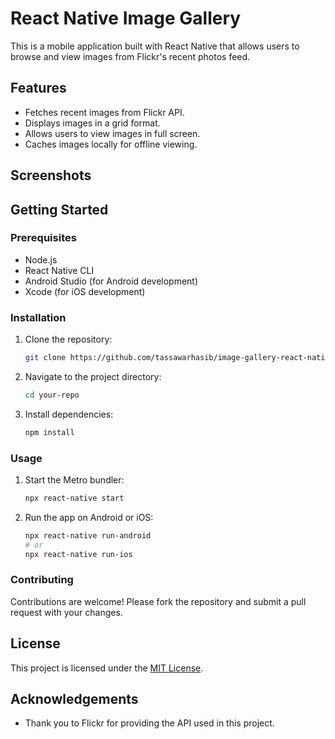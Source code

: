 # React Native Image Gallery

This is a mobile application built with React Native that allows users to browse and view images from Flickr's recent photos feed.

## Features

- Fetches recent images from Flickr API.
- Displays images in a grid format.
- Allows users to view images in full screen.
- Caches images locally for offline viewing.

## Screenshots



## Getting Started

### Prerequisites

- Node.js
- React Native CLI
- Android Studio (for Android development)
- Xcode (for iOS development)

### Installation

1. Clone the repository:

   ```bash
   git clone https://github.com/tassawarhasib/image-gallery-react-native-app.git
   ```

2. Navigate to the project directory:

   ```bash
   cd your-repo
   ```

3. Install dependencies:

   ```bash
   npm install
   ```

### Usage

1. Start the Metro bundler:

   ```bash
   npx react-native start
   ```

2. Run the app on Android or iOS:

   ```bash
   npx react-native run-android
   # or
   npx react-native run-ios
   ```

### Contributing

Contributions are welcome! Please fork the repository and submit a pull request with your changes.

## License

This project is licensed under the [MIT License](LICENSE).

## Acknowledgements

- Thank you to Flickr for providing the API used in this project.
